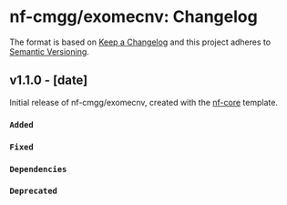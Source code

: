 # nf-cmgg/exomecnv: Changelog

The format is based on [Keep a Changelog](https://keepachangelog.com/en/1.0.0/)
and this project adheres to [Semantic Versioning](https://semver.org/spec/v2.0.0.html).

## v1.1.0 - [date]

Initial release of nf-cmgg/exomecnv, created with the [nf-core](https://nf-co.re/) template.

### `Added`

### `Fixed`

### `Dependencies`

### `Deprecated`
